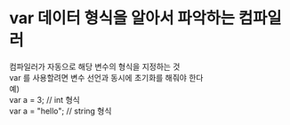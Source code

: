 # var 데이터 형식을 알아서 파악하는 컴파일러  
컴파일러가 자동으로 해당 변수의 형식을 지정하는 것   
var 를 사용할려면 변수 선언과 동시에 초기화를 해줘야 한다  
예)  
var a = 3; // int 형식  
var a = "hello"; // string 형식
 


